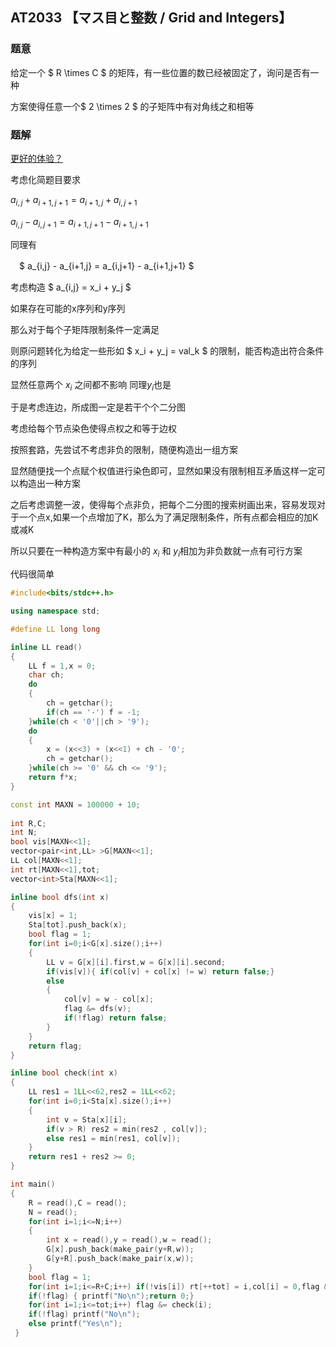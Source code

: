 ## AT2033 【マス目と整数 / Grid and Integers】

### 题意

给定一个 $ R \times C $ 的矩阵，有一些位置的数已经被固定了，询问是否有一种

方案使得任意一个$ 2 \times 2 $ 的子矩阵中有对角线之和相等

### 题解


[更好的体验？](https://www.cnblogs.com/wlzs1432/p/14006374.html)


考虑化简题目要求
    
  $a_{i,j} + a_{i+1,j+1} = a_{i+1,j} + a_{i,j+1}$
   
  $a_{i,j} - a_{i,j+1} = a_{i+1,j+1} - a_{i+1,j+1}$

同理有

　$ a_{i,j} - a_{i+1,j} = a_{i,j+1} - a_{i+1,j+1} $

考虑构造 $ a_{i,j} = x_i + y_j $

如果存在可能的x序列和y序列

那么对于每个子矩阵限制条件一定满足

则原问题转化为给定一些形如 $ x_i + y_j = val_k $ 的限制，能否构造出符合条件的序列

显然任意两个 $x_i$ 之间都不影响 同理$y_i$也是

于是考虑连边，所成图一定是若干个个二分图

考虑给每个节点染色使得点权之和等于边权

按照套路，先尝试不考虑非负的限制，随便构造出一组方案

显然随便找一个点赋个权值进行染色即可，显然如果没有限制相互矛盾这样一定可以构造出一种方案

之后考虑调整一波，使得每个点非负，把每个二分图的搜索树画出来，容易发现对于一个点x,如果一个点增加了K，那么为了满足限制条件，所有点都会相应的加K或减K

所以只要在一种构造方案中有最小的 $x_i$ 和 $y_i$相加为非负数就一点有可行方案

代码很简单

```cpp
#include<bits/stdc++.h>

using namespace std;

#define LL long long

inline LL read()
{
	LL f = 1,x = 0;
	char ch;
	do
	{
		ch = getchar();
		if(ch == '-') f = -1;
	}while(ch < '0'||ch > '9');
	do
	{
		x = (x<<3) + (x<<1) + ch - '0';
		ch = getchar();
	}while(ch >= '0' && ch <= '9');
	return f*x;
} 

const int MAXN = 100000 + 10;
 
int R,C;
int N;
bool vis[MAXN<<1];
vector<pair<int,LL> >G[MAXN<<1];
LL col[MAXN<<1];
int rt[MAXN<<1],tot;
vector<int>Sta[MAXN<<1];

inline bool dfs(int x)
{
	vis[x] = 1;
	Sta[tot].push_back(x);
	bool flag = 1;
	for(int i=0;i<G[x].size();i++)
	{
		LL v = G[x][i].first,w = G[x][i].second;
		if(vis[v]){ if(col[v] + col[x] != w) return false;}
		else
		{
			col[v] = w - col[x];
			flag &= dfs(v);
			if(!flag) return false;
		}
	}
	return flag;
}

inline bool check(int x)
{
	LL res1 = 1LL<<62,res2 = 1LL<<62;
	for(int i=0;i<Sta[x].size();i++)
	{
		int v = Sta[x][i];
		if(v > R) res2 = min(res2 , col[v]);
		else res1 = min(res1, col[v]);
	}
	return res1 + res2 >= 0;
}

int main()
{
	R = read(),C = read();
	N = read();
	for(int i=1;i<=N;i++)
	{
		int x = read(),y = read(),w = read();
		G[x].push_back(make_pair(y+R,w));
		G[y+R].push_back(make_pair(x,w));
	}
	bool flag = 1;
	for(int i=1;i<=R+C;i++) if(!vis[i]) rt[++tot] = i,col[i] = 0,flag &= dfs(i);
	if(!flag) { printf("No\n");return 0;}
	for(int i=1;i<=tot;i++) flag &= check(i);
	if(!flag) printf("No\n");
	else printf("Yes\n"); 
 } 
```
